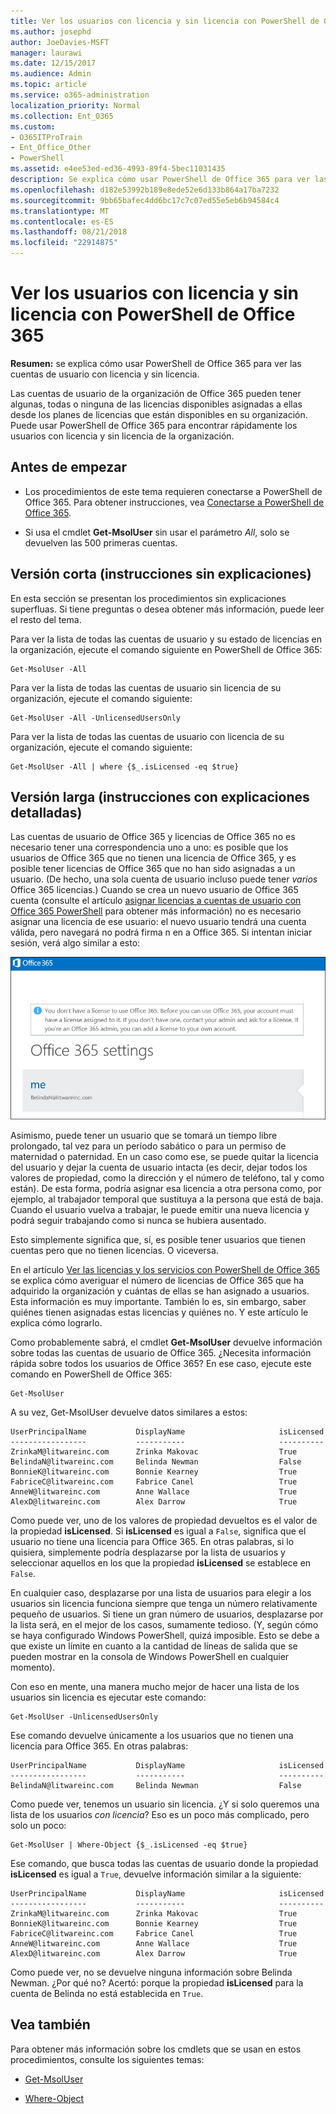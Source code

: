 ```yaml
---
title: Ver los usuarios con licencia y sin licencia con PowerShell de Office 365
ms.author: josephd
author: JoeDavies-MSFT
manager: laurawi
ms.date: 12/15/2017
ms.audience: Admin
ms.topic: article
ms.service: o365-administration
localization_priority: Normal
ms.collection: Ent_O365
ms.custom:
- O365ITProTrain
- Ent_Office_Other
- PowerShell
ms.assetid: e4ee53ed-ed36-4993-89f4-5bec11031435
description: Se explica cómo usar PowerShell de Office 365 para ver las cuentas de usuario con licencia y sin licencia.
ms.openlocfilehash: d182e53992b189e8ede52e6d133b864a17ba7232
ms.sourcegitcommit: 9bb65bafec4dd6bc17c7c07ed55e5eb6b94584c4
ms.translationtype: MT
ms.contentlocale: es-ES
ms.lasthandoff: 08/21/2018
ms.locfileid: "22914875"
---
```

# <a name="view-licensed-and-unlicensed-users-with-office-365-powershell"></a>Ver los usuarios con licencia y sin licencia con PowerShell de Office 365

**Resumen:** se explica cómo usar PowerShell de Office 365 para ver las cuentas de usuario con licencia y sin licencia.
  
Las cuentas de usuario de la organización de Office 365 pueden tener algunas, todas o ninguna de las licencias disponibles asignadas a ellas desde los planes de licencias que están disponibles en su organización. Puede usar PowerShell de Office 365 para encontrar rápidamente los usuarios con licencia y sin licencia de la organización.
  
## <a name="before-you-begin"></a>Antes de empezar

- Los procedimientos de este tema requieren conectarse a PowerShell de Office 365. Para obtener instrucciones, vea [Conectarse a PowerShell de Office 365](connect-to-office-365-powershell.md).
    
- Si usa el cmdlet **Get-MsolUser** sin usar el parámetro _All_, solo se devuelven las 500 primeras cuentas.
    
## <a name="the-short-version-instructions-without-explanations"></a>Versión corta (instrucciones sin explicaciones)

En esta sección se presentan los procedimientos sin explicaciones superfluas. Si tiene preguntas o desea obtener más información, puede leer el resto del tema.
  
Para ver la lista de todas las cuentas de usuario y su estado de licencias en la organización, ejecute el comando siguiente en PowerShell de Office 365:
  
```
Get-MsolUser -All
```

Para ver la lista de todas las cuentas de usuario sin licencia de su organización, ejecute el comando siguiente:
  
```
Get-MsolUser -All -UnlicensedUsersOnly
```

Para ver la lista de todas las cuentas de usuario con licencia de su organización, ejecute el comando siguiente:
  
```
Get-MsolUser -All | where {$_.isLicensed -eq $true}
```

## <a name="the-long-version-instructions-with-detailed-explanations"></a>Versión larga (instrucciones con explicaciones detalladas)

Las cuentas de usuario de Office 365 y licencias de Office 365 no es necesario tener una correspondencia uno a uno: es posible que los usuarios de Office 365 que no tienen una licencia de Office 365, y es posible tener licencias de Office 365 que no han sido asignadas a un usuario. (De hecho, una sola cuenta de usuario incluso puede tener *varios* Office 365 licencias.) Cuando se crea un nuevo usuario de Office 365 cuenta (consulte el artículo [asignar licencias a cuentas de usuario con Office 365 PowerShell](assign-licenses-to-user-accounts-with-office-365-powershell.md) para obtener más información) no es necesario asignar una licencia de ese usuario: el nuevo usuario tendrá una cuenta válida, pero navegará no podrá firma n en a Office 365. Si intentan iniciar sesión, verá algo similar a esto:
  
![Usuario sin una licencia válida de Office 365.](media/o365-powershell-no-license.png)
  
Asimismo, puede tener un usuario que se tomará un tiempo libre prolongado, tal vez para un período sabático o para un permiso de maternidad o paternidad. En un caso como ese, se puede quitar la licencia del usuario y dejar la cuenta de usuario intacta (es decir, dejar todos los valores de propiedad, como la dirección y el número de teléfono, tal y como están). De esta forma, podría asignar esa licencia a otra persona como, por ejemplo, al trabajador temporal que sustituya a la persona que está de baja. Cuando el usuario vuelva a trabajar, le puede emitir una nueva licencia y podrá seguir trabajando como si nunca se hubiera ausentado.
  
Esto simplemente significa que, sí, es posible tener usuarios que tienen cuentas pero que no tienen licencias. O viceversa.
  
En el artículo [Ver las licencias y los servicios con PowerShell de Office 365](view-licenses-and-services-with-office-365-powershell.md) se explica cómo averiguar el número de licencias de Office 365 que ha adquirido la organización y cuántas de ellas se han asignado a usuarios. Esta información es muy importante. También lo es, sin embargo, saber quiénes tienen asignadas estas licencias y quiénes no. Y este artículo le explica cómo lograrlo.
  
Como probablemente sabrá, el cmdlet **Get-MsolUser** devuelve información sobre todas las cuentas de usuario de Office 365. ¿Necesita información rápida sobre todos los usuarios de Office 365? En ese caso, ejecute este comando en PowerShell de Office 365:
  
```
Get-MsolUser
```

A su vez, Get-MsolUser devuelve datos similares a estos:
  
```
UserPrincipalName           DisplayName                     isLicensed
-----------------           -----------                     ----------
ZrinkaM@litwareinc.com      Zrinka Makovac                  True
BelindaN@litwareinc.com     Belinda Newman                  False
BonnieK@litwareinc.com      Bonnie Kearney                  True
FabriceC@litwareinc.com     Fabrice Canel                   True
AnneW@litwareinc.com        Anne Wallace                    True
AlexD@litwareinc.com        Alex Darrow                     True
```

Como puede ver, uno de los valores de propiedad devueltos es el valor de la propiedad **isLicensed**. Si **isLicensed** es igual a `False`, significa que el usuario no tiene una licencia para Office 365. En otras palabras, si lo quisiera, simplemente podría desplazarse por la lista de usuarios y seleccionar aquellos en los que la propiedad **isLicensed** se establece en `False`.
  
En cualquier caso, desplazarse por una lista de usuarios para elegir a los usuarios sin licencia funciona siempre que tenga un número relativamente pequeño de usuarios. Si tiene un gran número de usuarios, desplazarse por la lista será, en el mejor de los casos, sumamente tedioso. (Y, según cómo se haya configurado Windows PowerShell, quizá imposible. Esto se debe a que existe un límite en cuanto a la cantidad de líneas de salida que se pueden mostrar en la consola de Windows PowerShell en cualquier momento).
  
Con eso en mente, una manera mucho mejor de hacer una lista de los usuarios sin licencia es ejecutar este comando:
  
```
Get-MsolUser -UnlicensedUsersOnly
```

Ese comando devuelve únicamente a los usuarios que no tienen una licencia para Office 365. En otras palabras:
  
```
UserPrincipalName           DisplayName                     isLicensed
-----------------           -----------                     ----------
BelindaN@litwareinc.com     Belinda Newman                  False
```

Como puede ver, tenemos un usuario sin licencia. ¿Y si solo queremos una lista de los usuarios *con licencia*? Eso es un poco más complicado, pero solo un poco:
  
```
Get-MsolUser | Where-Object {$_.isLicensed -eq $true}
```

Ese comando, que busca todas las cuentas de usuario donde la propiedad **isLicensed** es igual a `True`, devuelve información similar a la siguiente:
  
```
UserPrincipalName           DisplayName                     isLicensed
-----------------           -----------                     ----------
ZrinkaM@litwareinc.com      Zrinka Makovac                  True
BonnieK@litwareinc.com      Bonnie Kearney                  True
FabriceC@litwareinc.com     Fabrice Canel                   True
AnneW@litwareinc.com        Anne Wallace                    True
AlexD@litwareinc.com        Alex Darrow                     True
```

Como puede ver, no se devuelve ninguna información sobre Belinda Newman. ¿Por qué no? Acertó: porque la propiedad **isLicensed** para la cuenta de Belinda no está establecida en `True`.
  
## <a name="see-also"></a>Vea también

Para obtener más información sobre los cmdlets que se usan en estos procedimientos, consulte los siguientes temas:
  
- [Get-MsolUser](https://go.microsoft.com/fwlink/p/?LinkId=691547)
    
- [Where-Object](https://go.microsoft.com/fwlink/p/?LinkId=113423)
    

